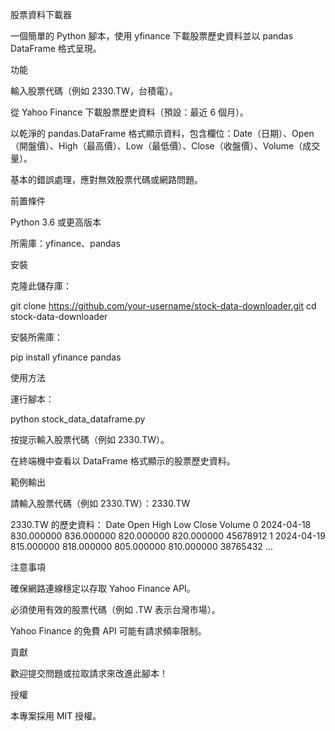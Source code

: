 股票資料下載器

一個簡單的 Python 腳本，使用 yfinance 下載股票歷史資料並以 pandas DataFrame 格式呈現。

功能





輸入股票代碼（例如 2330.TW，台積電）。



從 Yahoo Finance 下載股票歷史資料（預設：最近 6 個月）。



以乾淨的 pandas.DataFrame 格式顯示資料，包含欄位：Date（日期）、Open（開盤價）、High（最高價）、Low（最低價）、Close（收盤價）、Volume（成交量）。



基本的錯誤處理，應對無效股票代碼或網路問題。

前置條件





Python 3.6 或更高版本



所需庫：yfinance、pandas

安裝





克隆此儲存庫：

git clone https://github.com/your-username/stock-data-downloader.git
cd stock-data-downloader



安裝所需庫：

pip install yfinance pandas

使用方法





運行腳本：

python stock_data_dataframe.py



按提示輸入股票代碼（例如 2330.TW）。



在終端機中查看以 DataFrame 格式顯示的股票歷史資料。

範例輸出

請輸入股票代碼（例如 2330.TW）：2330.TW

2330.TW 的歷史資料：
          Date        Open        High         Low       Close    Volume
0   2024-04-18  830.000000  836.000000  820.000000  820.000000  45678912
1   2024-04-19  815.000000  818.000000  805.000000  810.000000  38765432
...

注意事項





確保網路連線穩定以存取 Yahoo Finance API。



必須使用有效的股票代碼（例如 .TW 表示台灣市場）。



Yahoo Finance 的免費 API 可能有請求頻率限制。

貢獻

歡迎提交問題或拉取請求來改進此腳本！

授權

本專案採用 MIT 授權。
